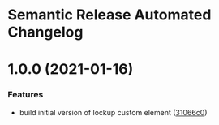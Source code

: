# Semantic Release Automated Changelog

# 1.0.0 (2021-01-16)


### Features

* build initial version of lockup custom element ([31066c0](https://github.com/AlaskaAirlines/auro-lockup/commit/31066c0549c9c8f897fba633abb0d061fd73e6b1))
